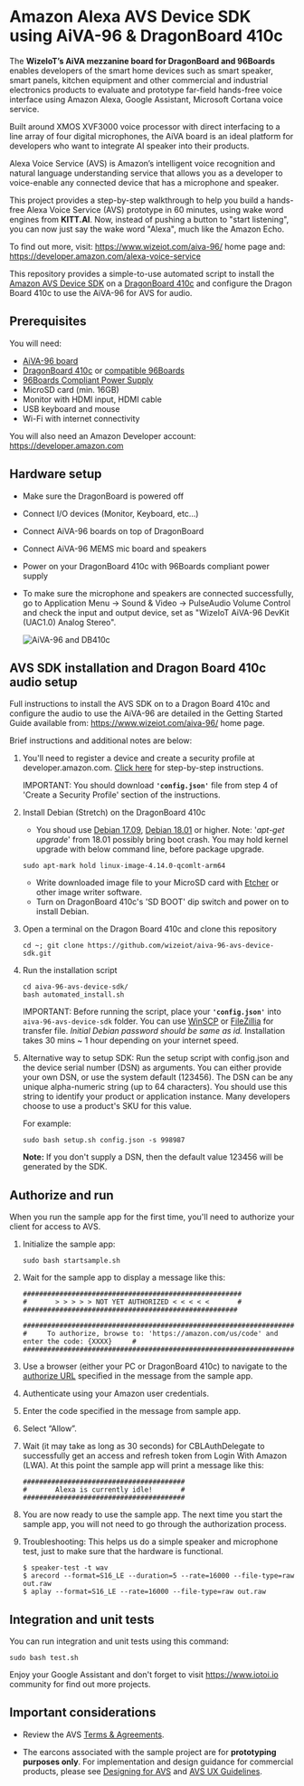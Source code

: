 # Amazon Alexa AVS Device SDK using AiVA-96 & DragonBoard 410c

The **WizeIoT’s AiVA mezzanine board for DragonBoard and 96Boards** enables developers of the smart home devices such as smart speaker, smart panels, kitchen equipment and other commercial and industrial electronics products to evaluate and prototype far-field hands-free voice interface using Amazon Alexa, Google Assistant, Microsoft Cortana voice service.

Built around XMOS XVF3000 voice processor with direct interfacing to a line array of four digital microphones, the AiVA board is an ideal platform for developers who want to integrate AI speaker into their products.

Alexa Voice Service (AVS) is Amazon’s intelligent voice recognition and natural language understanding service that allows you as a developer to voice-enable any connected device that has a microphone and speaker.

This project provides a step-by-step walkthrough to help you build a hands-free Alexa Voice Service (AVS) prototype in 60 minutes, using wake word engines from **KITT.AI**. Now, instead of pushing a button to "start listening", you can now just say the wake word "Alexa", much like the Amazon Echo.

To find out more, visit: https://www.wizeiot.com/aiva-96/ home page and: https://developer.amazon.com/alexa-voice-service

This repository provides a simple-to-use automated script to install the [Amazon AVS Device SDK](https://github.com/alexa/avs-device-sdk) on a [DragonBoard 410c](https://developer.qualcomm.com/hardware/dragonboard-410c) and configure the Dragon Board 410c to use the AiVA-96 for AVS for audio.

Prerequisites
---
You will need:

- [AiVA-96 board](https://www.wizeiot.com/aiva-96/)
- [DragonBoard 410c](https://www.96boards.org/product/dragonboard410c/) or [compatible 96Boards](https://www.96boards.org/products/)
- [96Boards Compliant Power Supply](http://www.96boards.org/product/power/)
- MicroSD card (min. 16GB)
- Monitor with HDMI input, HDMI cable
- USB keyboard and mouse
- Wi-Fi with internet connectivity

You will also need an Amazon Developer account: https://developer.amazon.com

Hardware setup
---
- Make sure the DragonBoard is powered off
- Connect I/O devices (Monitor, Keyboard, etc...)
- Connect AiVA-96 boards on top of DragonBoard
- Connect AiVA-96 MEMS mic board and speakers
- Power on your DragonBoard 410c with 96Boards compliant power supply
- To make sure the microphone and speakers are connected successfully, go to Application Menu -> Sound & Video -> PulseAudio Volume Control and check the input and output device, set as "WizeIoT AiVA-96 DevKit (UAC1.0) Analog Stereo". 

    ![AiVA-96 and DB410c](https://github.com/wizeiot/aiva-96-alexa-avs-sample/wiki/assets/aiva_db410c.jpg)

AVS SDK installation and Dragon Board 410c audio setup
---
Full instructions to install the AVS SDK on to a Dragon Board 410c and configure the audio to use the AiVA-96 are detailed in the Getting Started Guide available from: https://www.wizeiot.com/aiva-96/ home page.

Brief instructions and additional notes are below:


1. You'll need to register a device and create a security profile at developer.amazon.com. [Click here](https://github.com/alexa/avs-device-sdk/wiki/Create-Security-Profile) for step-by-step instructions.

    IMPORTANT: You should download **`'config.json'`** file from step 4 of 'Create a Security Profile' section of the instructions.

2. Install Debian (Stretch) on the DragonBoard 410c
   + You shoud use [Debian 17.09](http://releases.linaro.org/96boards/dragonboard410c/linaro/debian/17.09/dragonboard410c_sdcard_install_debian-283.zip),  [Debian 18.01](http://releases.linaro.org/96boards/dragonboard410c/linaro/debian/18.01/dragonboard-410c-sdcard-installer-buster-359.zip) or higher. Note: '*apt-get upgrade*' from 18.01 possibly bring boot crash. You may hold kernel upgrade with below command line, before package upgrade.
    ```
    sudo apt-mark hold linux-image-4.14.0-qcomlt-arm64
    ```   

   + Write downloaded image file to your MicroSD card with [Etcher](https://etcher.io/) or other image writer software.
   + Turn on DragonBoard 410c's 'SD BOOT' dip switch and power on to install Debian.

3. Open a terminal on the Dragon Board 410c and clone this repository
    ```
    cd ~; git clone https://github.com/wizeiot/aiva-96-avs-device-sdk.git
    ```   

4. Run the installation script
    ```
    cd aiva-96-avs-device-sdk/
    bash automated_install.sh
    ```
    IMPORTANT: Before running the script, place your **`'config.json'`** into `aiva-96-avs-device-sdk` folder. You can use [WinSCP](https://winscp.net/eng/download.php) or [FileZillia](https://filezilla-project.org/download.php?type=client) for transfer file. *Initial Debian password should be same as id.* Installation takes 30 mins ~ 1 hour depending on your internet speed.

5. Alternative way to setup SDK: Run the setup script with config.json and the device serial number (DSN) as arguments. You can either provide your own DSN, or use the system default (123456). The DSN can be any unique alpha-numeric string (up to 64 characters). You should use this string to identify your product or application instance. Many developers choose to use a product's SKU for this value.

    For example:
    ```
    sudo bash setup.sh config.json -s 998987
    ```
    **Note:** If you don't supply a DSN, then the default value 123456 will be generated by the SDK.


Authorize and run
---
When you run the sample app for the first time, you'll need to authorize your client for access to AVS.

1. Initialize the sample app:
    ```
    sudo bash startsample.sh
    ```

2. Wait for the sample app to display a message like this:
    ```
    ######################################################
    #       > > > > > NOT YET AUTHORIZED < < < < <       #
    #####################################################

    ############################################################################################
    #     To authorize, browse to: 'https://amazon.com/us/code' and enter the code: {XXXX}     #
    ############################################################################################
    ```

3. Use a browser (either your PC or DragonBoard 410c) to navigate to the [authorize URL](https://amazon.com/us/code) specified in the message from the sample app.
4. Authenticate using your Amazon user credentials.
5. Enter the code specified in the message from sample app.
6. Select “Allow”.
7. Wait (it may take as long as 30 seconds) for CBLAuthDelegate to successfully get an access and refresh token from Login With Amazon (LWA). At this point the sample app will print a message like this:
    ```
    ########################################
    #       Alexa is currently idle!       #
    ########################################
    ```
8. You are now ready to use the sample app. The next time you start the sample app, you will not need to go through the authorization process.

9. Troubleshooting: This helps us do a simple speaker and microphone test, just to make sure that the hardware is functional.
    ```
    $ speaker-test -t wav
    $ arecord --format=S16_LE --duration=5 --rate=16000 --file-type=raw out.raw
    $ aplay --format=S16_LE --rate=16000 --file-type=raw out.raw
    ```

Integration and unit tests
---
You can run integration and unit tests using this command: 

    sudo bash test.sh


Enjoy your Google Assistant and don't forget to visit https://www.iotoi.io community for find out more projects. 

Important considerations
---
* Review the AVS [Terms & Agreements](https://developer.amazon.com/public/solutions/alexa/alexa-voice-service/support/terms-and-agreements).  

* The earcons associated with the sample project are for **prototyping purposes only**. For implementation and design guidance for commercial products, please see [Designing for AVS](https://developer.amazon.com/public/solutions/alexa/alexa-voice-service/content/designing-for-the-alexa-voice-service) and [AVS UX Guidelines](https://developer.amazon.com/public/solutions/alexa/alexa-voice-service/content/alexa-voice-service-ux-design-guidelines).
